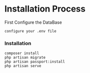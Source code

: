 # Installation Process

First Configure the DataBase

```
configure your .env file
```
### Installation
```
composer install
php artisan migrate
php artisan passport:install
php artisan serve
```
